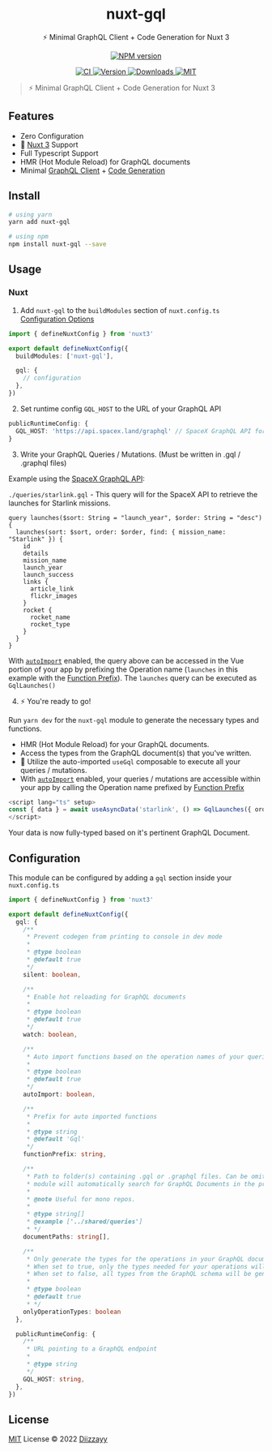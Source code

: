 <h1 align="center">nuxt-gql</h1>

<p align="center">⚡️ Minimal GraphQL Client + Code Generation for Nuxt 3</p>

<p align="center">
  <a href="https://www.npmjs.com/package/nuxt-gql">
    <img src="https://img.shields.io/npm/v/nuxt-gql?color=398AB9&amp;label=" alt="NPM version"/>
  </a>
</p>

<p align="center">
  <a href="https://github.com/diizzayy/nuxt-gql/actions?query=branch%3Amain+event%3Apush">
    <img alt="CI" src="https://github.com/diizzayy/nuxt-gql/actions/workflows/ci.yml/badge.svg?branch=main"/>
  </a>
  
  <a href="https://npmjs.com/package/nuxt-gql">
      <img alt="Version" src="https://img.shields.io/npm/v/nuxt-gql?color=blue&style=flat-square"/>
  </a>
  
  <a href="https://npmjs.com/package/nuxt-gql">
      <img alt="Downloads" src="https://img.shields.io/npm/dt/nuxt-gql?color=blue&style=flat-square"/>
  </a>
  
  <a href="https://opensource.org/licenses/MIT">
      <img alt="MIT" src="https://img.shields.io/badge/License-MIT-blue.svg?style=flat-square"/>
  </a>
</p>

> ⚡️ Minimal GraphQL Client + Code Generation for Nuxt 3

## Features

- Zero Configuration
- 🚀 [Nuxt 3](https://v3.nuxtjs.org) Support
- Full Typescript Support
- HMR (Hot Module Reload) for GraphQL documents
- Minimal [GraphQL Client](https://github.com/prisma-labs/graphql-request#graphql-request) + [Code Generation](https://www.graphql-code-generator.com/)

## Install

```sh
# using yarn
yarn add nuxt-gql

# using npm
npm install nuxt-gql --save
```

## Usage

### Nuxt

1. Add `nuxt-gql` to the `buildModules` section of `nuxt.config.ts` [Configuration Options](#configuration)

```ts
import { defineNuxtConfig } from 'nuxt3'

export default defineNuxtConfig({
  buildModules: ['nuxt-gql'],

  gql: {
    // configuration
  },
})
```

2. Set runtime config `GQL_HOST` to the URL of your GraphQL API

```ts
publicRuntimeConfig: {
  GQL_HOST: 'https://api.spacex.land/graphql' // SpaceX GraphQL API for example
}
```

3. Write your GraphQL Queries / Mutations. (Must be written in .gql / .graphql files)

Example using the [SpaceX GraphQL API](https://api.spacex.land/graphql):

`./queries/starlink.gql` - This query will for the SpaceX API to retrieve the launches for Starlink missions.

```gql
query launches($sort: String = "launch_year", $order: String = "desc") {
  launches(sort: $sort, order: $order, find: { mission_name: "Starlink" }) {
    id
    details
    mission_name
    launch_year
    launch_success
    links {
      article_link
      flickr_images
    }
    rocket {
      rocket_name
      rocket_type
    }
  }
}
```

With [`autoImport`](#configuration) enabled, the query above can be accessed in the Vue portion of your app by prefixing the Operation name (`launches` in this example with the [Function Prefix](#configuration)).
The `launches` query can be executed as `GqlLaunches()`

4. ⚡️ You're ready to go!

Run `yarn dev` for the `nuxt-gql` module to generate the necessary types and functions.

- HMR (Hot Module Reload) for your GraphQL documents.
- Access the types from the GraphQL document(s) that you've written.
- 🚀 Utilize the auto-imported `useGql` composable to execute all your queries / mutations.
- With [`autoImport`](#configuration) enabled, your queries / mutations are accessible within your app by calling the Operation name prefixed by [Function Prefix](#configuration)

```ts
<script lang="ts" setup>
const { data } = await useAsyncData('starlink', () => GqlLaunches({ order: 'desc' }))
</script>
```

Your data is now fully-typed based on it's pertinent GraphQL Document.

## Configuration

This module can be configured by adding a `gql` section inside your `nuxt.config.ts`

```ts
import { defineNuxtConfig } from 'nuxt3'

export default defineNuxtConfig({
  gql: {
    /**
     * Prevent codegen from printing to console in dev mode
     *
     * @type boolean
     * @default true
     */
    silent: boolean,

    /**
     * Enable hot reloading for GraphQL documents
     *
     * @type boolean
     * @default true
     */
    watch: boolean,

    /**
     * Auto import functions based on the operation names of your queries & mutations
     *
     * @type boolean
     * @default true
     */
    autoImport: boolean,

    /**
     * Prefix for auto imported functions
     *
     * @type string
     * @default 'Gql'
     */
    functionPrefix: string,

    /**
     * Path to folder(s) containing .gql or .graphql files. Can be omitted,
     * module will automatically search for GraphQL Documents in the project's root directory.
     *
     * @note Useful for mono repos.
     *
     * @type string[]
     * @example ['../shared/queries']
     * */
    documentPaths: string[],

    /**
     * Only generate the types for the operations in your GraphQL documents.
     * When set to true, only the types needed for your operations will be generated.
     * When set to false, all types from the GraphQL schema will be generated.
     *
     * @type boolean
     * @default true
     * */
    onlyOperationTypes: boolean
  },

  publicRuntimeConfig: {
    /**
     * URL pointing to a GraphQL endpoint
     *
     * @type string
     */
    GQL_HOST: string,
  },
})
```

## License

[MIT](./LICENSE) License © 2022 [Diizzayy](https://github.com/diizzayy)
